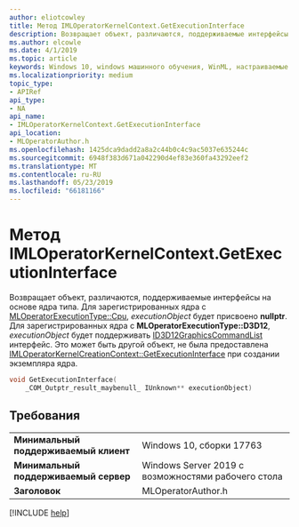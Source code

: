 ```yaml
---
author: eliotcowley
title: Метод IMLOperatorKernelContext.GetExecutionInterface
description: Возвращает объект, различаются, поддерживаемые интерфейсы на основе ядра типа.
ms.author: elcowle
ms.date: 4/1/2019
ms.topic: article
keywords: Windows 10, windows машинного обучения, WinML, настраиваемые операторы, GetExecutionInterface
ms.localizationpriority: medium
topic_type:
- APIRef
api_type:
- NA
api_name:
- IMLOperatorKernelContext.GetExecutionInterface
api_location:
- MLOperatorAuthor.h
ms.openlocfilehash: 1425dca9dadd2a8a2c44b0c4c9ac5037e635244c
ms.sourcegitcommit: 6948f383d671a042290d4ef83e360fa43292eef2
ms.translationtype: MT
ms.contentlocale: ru-RU
ms.lasthandoff: 05/23/2019
ms.locfileid: "66181166"
---
```

# <a name="imloperatorkernelcontextgetexecutioninterface-method"></a>Метод IMLOperatorKernelContext.GetExecutionInterface

Возвращает объект, различаются, поддерживаемые интерфейсы на основе ядра типа. Для зарегистрированных ядра с [MLOperatorExecutionType::Cpu](MLOperatorExecutionType.md), *executionObject* будет присвоено **nullptr**. Для зарегистрированных ядра с **MLOperatorExecutionType::D3D12**, *executionObject* будет поддерживать [ID3D12GraphicsCommandList](https://docs.microsoft.com/windows/desktop/api/d3d12/nn-d3d12-id3d12graphicscommandlist) интерфейс. Это может быть другой объект, не была предоставлена [IMLOperatorKernelCreationContext::GetExecutionInterface](IMLOperatorKernelCreationContext_GetExecutionInterface.md) при создании экземпляра ядра.

```cpp
void GetExecutionInterface(
    _COM_Outptr_result_maybenull_ IUnknown** executionObject)
```

## <a name="requirements"></a>Требования

| | |
|-|-|
| **Минимальный поддерживаемый клиент** | Windows 10, сборки 17763 |
| **Минимальный поддерживаемый сервер** | Windows Server 2019 с возможностями рабочего стола |
| **Заголовок** | MLOperatorAuthor.h |

[!INCLUDE [help](../../includes/get-help.md)]
